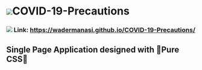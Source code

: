 # <img src="https://img.icons8.com/flat_round/64/000000/protection-mask.png"/>COVID-19-Precautions 

###  <img src="https://img.icons8.com/doodle/48/000000/coronavirus.png"/> Link: https://wadermanasi.github.io/COVID-19-Precautions/

## Single Page Application designed with 🌟Pure CSS🌟
